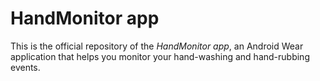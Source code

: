 # HandMonitor app

This is the official repository of the *HandMonitor app*, an Android Wear application that helps you monitor your hand-washing and hand-rubbing events.
